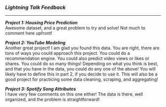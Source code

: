 ### ***Lightning Talk Feedback***

***

***Project 1: Housing Price Prediction***  
Awesome dataset, and a great problem to try and solve! Not much to comment here upfront!


***Project 2: YouTube Modeling***  
Another great project! I am glad you found this data. You are right, there are tons of ways you could approach this project. You could do a recommendation engine. You could also predict video views or likes or shares. You could do so many things! Depending on what you think is best, and that you have in the data, you could do any one of the above! You will likely have to define this in part 2, if you decide to use it. This will also be a good project for practicing some data cleaning, scraping, and aggregating!


***Project 3: Spotify Song Attributes***  
I have very few comments on this one either! The data is there, well organized, and the problem is straightforward! 
